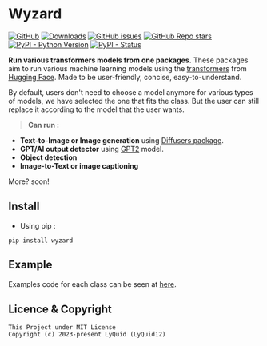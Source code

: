 # Wyzard
[![GitHub](https://img.shields.io/github/license/LyQuid12/Wyzard?label=Project%20License&logo=github)](https://github.com/LyQuid12/Wyzard/blob/main/LICENSE)
[![Downloads](https://static.pepy.tech/personalized-badge/wyzard?period=total&units=international_system&left_color=grey&right_color=blue&left_text=Downloads)](https://pypi.org/project/wyzard)
[![GitHub issues](https://img.shields.io/github/issues/LyQuid12/Wyzard?label=Issues&logo=github)](https://github.com/LyQuid12/Wyzard/issues)
[![GitHub Repo stars](https://img.shields.io/github/stars/LyQuid12/Wyzard?label=Github%20Stars&logo=github)](https://github.com/LyQuid12/Wyzard)
[![PyPI - Python Version](https://img.shields.io/pypi/pyversions/wyzard?label=Python%20Version&logo=python&logoColor=yellow)](https://pypi.org/project/wyzard)
[![PyPI - Status](https://img.shields.io/pypi/status/wyzard?label=Package%20Status&logo=pypi&logoColor=yellow)](https://pypi.org/project/wyzard)

**Run various transformers models from one packages.**
These packages aim to run various machine learning models using the [transformers](https://github.com/huggingface/transformers/) from [Hugging Face](https://huggingface.co/). Made to be user-friendly, concise, easy-to-understand. 

By default, users don't need to choose a model anymore for various types of models, we have selected the one that fits the class. But the user can still replace it according to the model that the user wants.

> **Can run :**
- **Text-to-Image or Image generation** using [Diffusers package](https://github.com/huggingface/diffusers).
- **GPT/AI output detector** using [GPT2](https://huggingface.co/gpt2) model.
- **Object detection**
- **Image-to-Text or image captioning**

More? soon!


## Install
- Using pip :
```
pip install wyzard
```

## Example
Examples code for each class can be seen at [here](https://github.com/LyQuid12/Wyzard/tree/main/examples).

## Licence & Copyright

```
This Project under MIT License
Copyright (c) 2023-present LyQuid (LyQuid12)
```
